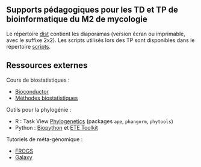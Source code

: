 ## Supports pédagogiques pour les TD et TP de bioinformatique du M2 de mycologie

Le répertoire [dist][] contient les diaporamas (version écran ou imprimable, avec le suffixe 2x2). Les scripts utilisés lors des TP sont disponibles dans le répertoire [scripts][].

## Ressources externes

Cours de biostatistiques :

- [Bioconductor](https://bioconductor.org/)
- [Méthodes biostatistiques](https://even4void.github.io/rstats-biostats/)

Outils pour la phylogénie :

- R : Task View [Phylogenetics](https://cran.r-project.org/web/views/Phylogenetics.html) (packages `ape`, `phangorm`, `phytools`)
- Python : [Biopython](https://biopython.org/) et [ETE Toolkit](https://etetoolkit.org/)

Tutoriels de méta-génomique :

- [FROGS](https://sepsis-omics.github.io/tutorials/modules/frogs/)
- [Galaxy](https://training.galaxyproject.org/training-material/topics/metagenomics/tutorials/general-tutorial/tutorial.html)

[dist]: https://github.com/podo-gec/cours/tree/master/bioinfo/dist
[scripts]: https://github.com/podo-gec/cours/tree/master/bioinfo/scripts
